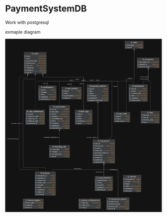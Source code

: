 # PaymentSystemDB
Work with postgresql

exmaple diagram

![rasmbor](https://github.com/SarverCoder/PaymentSystemDB/blob/1c5c572ce3083b191c47fcaa325d4231777c0617/images/paymentsystemdb.png)
